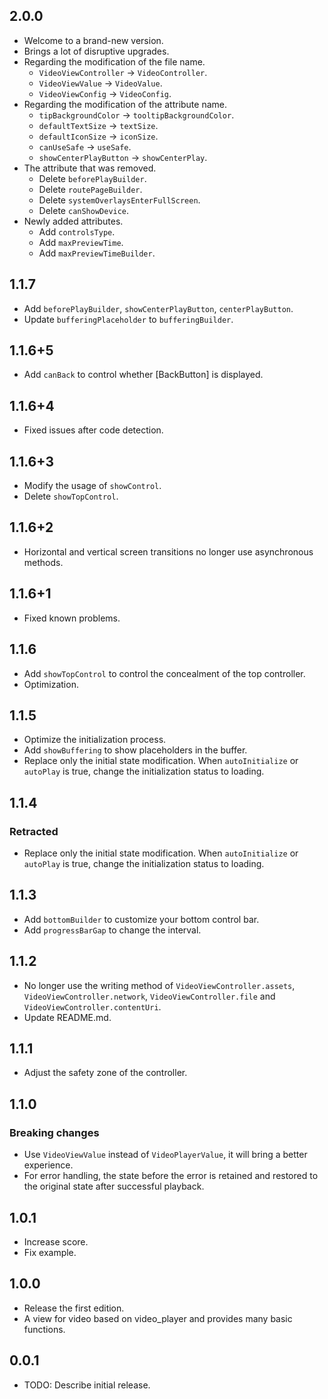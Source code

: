 ## 2.0.0

* Welcome to a brand-new version.
* Brings a lot of disruptive upgrades.
* Regarding the modification of the file name.
  * `VideoViewController` -> `VideoController`.
  * `VideoViewValue` -> `VideoValue`.
  * `VideoViewConfig` -> `VideoConfig`.
* Regarding the modification of the attribute name.
  * `tipBackgroundColor` -> `tooltipBackgroundColor`.
  * `defaultTextSize` -> `textSize`.
  * `defaultIconSize` -> `iconSize`.
  * `canUseSafe` -> `useSafe`.
  * `showCenterPlayButton` -> `showCenterPlay`.
* The attribute that was removed.
  * Delete `beforePlayBuilder`.
  * Delete `routePageBuilder`.
  * Delete `systemOverlaysEnterFullScreen`.
  * Delete `canShowDevice`.
* Newly added attributes.
  * Add `controlsType`.
  * Add `maxPreviewTime`.
  * Add `maxPreviewTimeBuilder`.

## 1.1.7

* Add `beforePlayBuilder`, `showCenterPlayButton`, `centerPlayButton`.
* Update `bufferingPlaceholder` to `bufferingBuilder`.

## 1.1.6+5

* Add `canBack` to control whether [BackButton] is displayed.

## 1.1.6+4

* Fixed issues after code detection.

## 1.1.6+3

* Modify the usage of `showControl`.
* Delete `showTopControl`.

## 1.1.6+2

* Horizontal and vertical screen transitions no longer use asynchronous methods.

## 1.1.6+1

* Fixed known problems.

## 1.1.6

* Add `showTopControl` to control the concealment of the top controller.
* Optimization.

## 1.1.5

* Optimize the initialization process.
* Add `showBuffering` to show placeholders in the buffer.
* Replace only the initial state modification. When `autoInitialize` or `autoPlay` is true, change the initialization status to loading.

## 1.1.4

### Retracted

* Replace only the initial state modification. When `autoInitialize` or `autoPlay` is true, change the initialization status to loading.

## 1.1.3

* Add `bottomBuilder` to customize your bottom control bar.
* Add `progressBarGap` to change the interval.

## 1.1.2

* No longer use the writing method of `VideoViewController.assets`, `VideoViewController.network`, `VideoViewController.file` and `VideoViewController.contentUri`.
* Update README.md.

## 1.1.1

* Adjust the safety zone of the controller.

## 1.1.0

### Breaking changes

* Use `VideoViewValue` instead of `VideoPlayerValue`, it will bring a better experience.
* For error handling, the state before the error is retained and restored to the original state after successful playback.

## 1.0.1

* Increase score.
* Fix example.

## 1.0.0

* Release the first edition.
* A view for video based on video_player and provides many basic functions.

## 0.0.1

* TODO: Describe initial release.
